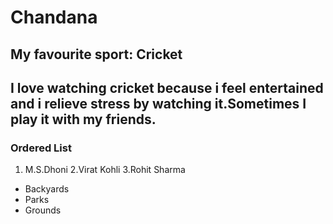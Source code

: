# Chandana
## My favourite sport: Cricket
I love watching cricket because i feel **entertained** and i relieve **stress** by watching it.Sometimes I play it with my friends.
---
### Ordered List

1. M.S.Dhoni
2.Virat Kohli
3.Rohit Sharma
- Backyards
- Parks
- Grounds